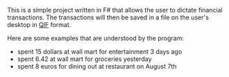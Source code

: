 This is a simple project written in F# that allows the user to dictate financial transactions. The transactions will then be saved in a file on the user's desktop in [QIF](https://en.wikipedia.org/wiki/Quicken_Interchange_Format) format.

Here are some examples that are understood by the program:

- spent 15 dollars at wall mart for entertainment 3 days ago
- spent 6.42 at wall mart for groceries yesterday
- spent 8 euros for dining out at restaurant on August 7th
